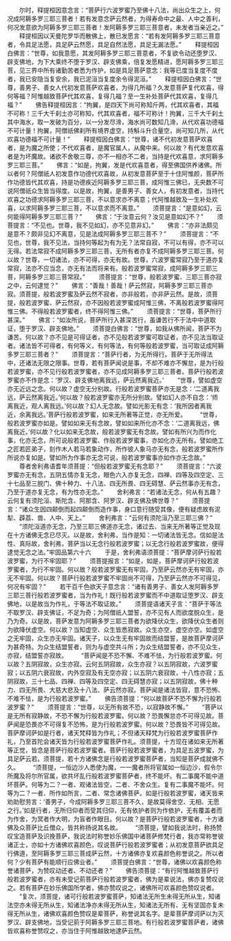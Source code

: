 <!-- { "loadSidebar": true } -->
　　尔时，释提桓因意念言：“菩萨行六波罗蜜乃至佛十八法，尚出众生之上，何况成阿耨多罗三耶三菩者！若有发意念萨云然者，为得寿命中之最、人中之善利，何况发意欲为阿耨多罗三耶三菩者！发阿耨多罗三耶三菩意者，未发者当亲近之。”
　　释提桓因以天曼陀罗华而散佛上，散已发愿言：“若有发阿耨多罗三耶三菩意者，令具足法愿，具足萨云然愿，具足自然法愿，具足无漏法愿。”
　　释提桓因白佛言：“世尊，如我意愿，其发阿耨多罗三耶三菩意者，不复欲令动还堕罗汉、辟支佛地，为下大乘终不堕于罗汉、辟支佛乘，倍复发愿精进，愿阿耨多罗三耶三菩，见三界中所有诸勤苦者悉为作护，如是具足菩萨意念：我等已度当复度不度者，我已安隐当复安余，我已泥洹当复度余令得泥洹。”
　　释提桓因白佛言：“世尊，善男子、善女人代初发意菩萨欢喜者，为得几所福？久发意菩萨复代欢喜，得何等福？阿惟越致菩萨代其欢喜，复得几福？至一生补处菩萨代其欢喜，复得几福？”
　　佛告释提桓因言：“拘翼，是四天下尚可称知斤两，代其欢喜者，其福不可称！三千大千刹土亦可称知，代其欢喜者，福不可称计！拘翼，三千大千刹土其中海水，取一发破为百分，以一分发尽渧，海水尚可数知几渧，从代欢喜功德福不可计量！拘翼，阿僧祇佛刹所有境界虚空，持斛斗升合量空，尚可知几所，从代欢喜功德福不可计量！”
　　释提桓因白佛言：“世尊，诸不代初发意菩萨欢喜者，是为魔之所使；不代欢喜者，是魔官属人，从魔中来。何以故？有代发意欢喜者是为坏魔故。诸欲不舍敬三尊，亦不一相亦不二者，当持是代欢喜意，求阿耨多罗三耶三菩。”
　　佛言：“如是，拘翼，发是代欢喜意者，得至佛国供养诸佛。所以者何？阿僧祇人初发意作功德代欢喜故，从初发意菩萨至于十住阿惟颜，菩萨所作功德皆代其欢喜，持是功德疾近阿耨多罗三耶三菩，成阿惟三佛已，无央数不可说阿僧祇众生皆当得度。以是故，拘翼，是善男子、善女人，有初发意者，当持代欢喜之功德求阿耨多罗三耶三菩，不以意求亦不离意；代阿惟越致及一生补处欢喜，以求阿耨多罗三耶三菩，不以意求而不离意。”
　　须菩提言：“是意如幻，云何能得阿耨多罗三耶三菩？”
　　佛言：“于汝意云何？汝见是意如幻不？”
　　须菩提言：“不见也。世尊，我不见如幻，亦不见意非幻。”
　　佛言：“亦非法颇见是意不？颇非见幻不离意，见是法成阿耨多罗三耶三菩不？”
　　须菩提言：“不见也，世尊，我不见法，当持何等起为有为无？法常自寂，不可以有得，亦不可以无得。若法常寂不成阿耨多罗三耶三菩，无所有者亦复不成阿耨多罗三耶三菩。何以故？世尊，一切诸法，亦不可得，亦无有故。世尊，六波罗蜜常寂乃至于道亦复常寂，法亦不应当念，亦无有法而将来有。般若波罗蜜常寂，成阿耨多罗三耶三菩，阿耨多罗三耶三菩常寂。”
　　须菩提言：“世尊，般若波罗蜜、三耶三菩亦寂之中，云何逮觉？”
　　佛言：“善哉！善哉！萨云然寂，阿耨多罗三耶三菩亦寂。须菩提，般若波罗蜜及萨云然不寂者，亦非般若，亦非萨云然。是故，须菩提，般若波罗蜜、萨云然寂，亦不因般若波罗蜜成阿惟三佛，不离般若波罗蜜得阿惟三佛。不得般若波罗蜜者，终不得阿惟三佛。”
　　须菩提言：“世尊，菩萨所行甚深。”
　　佛言：“如汝所说，菩萨所行入甚深苦行，虽谦苦行不于法中中道取证，堕于罗汉、辟支佛地。”
　　须菩提白佛言：“世尊，如我从佛所闻，菩萨不为谦苦。何以故？亦不见是可得证者，亦不见般若波罗蜜可取证者，亦不见法当取证者。诸法皆不可得者，有何等义，有何等法，有何等般若波罗蜜，当可取证成阿耨多罗三耶三菩者？”
　　须菩提言：“菩萨行者，为无所得行。菩萨于无所得法中，还诸法无限之限事。世尊，若有菩萨闻说是事，不却不难亦不懈怠，是为行般若波罗蜜，亦不见行般若波罗蜜者，亦不见成阿耨多罗三耶三菩者。菩萨行般若波罗蜜亦不作是念：‘罗汉、辟支佛地离我远，萨云然离我近。’
　　“世尊，譬如虚空亦无近远之念。何以故？虚空无分别故。行般若波罗蜜菩萨亦无是念：‘二道离我远，萨云然离我近。’何以故？般若波罗蜜亦无所分别故。譬如幻人亦不自念：‘师离我近，观人离我远。’何以故？幻人无念故。譬如光影无有念：‘我所因者离我近，余离我远。’菩萨行般若波罗蜜，如来无所著等正觉，亦无所爱。
　　“世尊，般若波罗蜜亦如是。譬如如来无有念故，譬如如来所化亦不念：‘二道离我远，佛离我近。’何以故？化以如来无念故，般若波罗蜜无有念故。譬如有所兴为而作化事，化亦无念，所可说般若波罗蜜、作般若波罗蜜事，亦如化亦无所有。譬如绝工之匠若匠弟子，刻作木人若马若象动作，所作彼人象马亦无有念，般若波罗蜜所作所说亦复如是。譬如所为作事亦无念可说，般若波罗蜜事亦如作亦无念故。”
　　尊者舍利弗语耆年须菩提：“但般若波罗蜜无有念耶？”
　　须菩提言：“六波罗蜜亦无有念，五阴五情亦复无念，眼色六入亦复无念，四禅、四等及四空定、三十七品至三脱门、佛十种力、十八法、四无所畏、四无碍慧、萨云然事亦无有念，乃至于道亦复无念，有为性亦无念。”
　　舍利弗言：“若诸法无念，何从有五趣？云何复有须陀洹、斯陀含、阿那含、阿罗汉、辟支佛及佛世尊？”
　　须菩提言：“诸众生因四颠倒而起四颠倒而造作事，身口意行随受其像，便有疑虑故有泥犁、薜荔、兽、人中、天上。”
　　舍利弗言：“云何有须陀洹乃至三耶三佛？”
　　“须陀洹道亦无念，乃至三耶三佛道亦无念，诸过去、当来无所著等正觉及现在十方诸佛无念已尽灭。以是故，舍利弗，当作是知：一切诸法皆无念。信如是法性、真际故，舍利弗，菩萨当以无念行般若波罗蜜；以无念行般若波罗蜜故，便得逮觉无念之法。”牢固品第六十六
　　于是，舍利弗语须菩提：“菩萨摩诃萨行般若波罗蜜，为行不牢固耶？”
　　须菩提报言：“如是，如是，菩萨摩诃萨行般若波罗蜜者，为行不牢固。何以故？般若波罗蜜无有牢固，乃至萨云然亦无有牢固，亦无不牢固。何以故？菩萨行般若波罗蜜不牢固尚不可得，乃至萨云然亦不可得见，何况有牢固？”
　　若干百千色欲天子意念言：“诸有善男子、善女人发阿耨多罗三耶三菩行般若波罗蜜者，当为作礼！既行般若波罗蜜而不中道取证堕罗汉、辟支佛地，以是故当为作礼，于等法不取证故。”
　　须菩提语诸天子言：“菩萨于等法不取罗汉、辟支佛证，不足为奇；为阿僧祇人盟誓，亦不见有人而欲度脱众生，是乃为奇。以是故，菩萨发意为阿耨多罗三耶三菩者为欲降伏众生，欲降伏众生者则为欲降伏虚空。何以故？当知虚空、众生皆悉寂故。众生亦空，虚空亦空。如虚空之无牢固，众生亦无牢固。诸天子，以众生无有牢固故而结盟誓，是故菩萨摩诃萨为甚奇特。为众生结盟誓者，则为与虚空共斗所；为众生结盟誓者，亦不见众生，亦寂，结盟誓亦寂故。
　　“菩萨闻是不恐不懈、不难不怯，为行般若波罗蜜。何以故？五阴寂故，众生亦寂。云何五阴寂故，众生亦寂？以五阴寂故，六波罗蜜寂；以五阴六衰寂故，内外空寂及有无空亦寂；以五阴六衰寂故，十八性亦寂；五阴寂故，三十七品、四禅、四等及四空定、四无碍慧亦寂；以五阴寂故，佛十种力、四无所畏、大慈大悲及十八法、萨云然亦寂。菩萨闻是诸法皆寂，意不恐怖、不难不怯，是为行般若波罗蜜。”
　　佛告须菩提：“何以故菩萨不恐不懈为行般若波罗蜜？”
　　须菩提言：“世尊，以无所有故不恐，以寂静故不懈。”
　　“菩萨以是无所有寂静故，不恐不懈为行般若波罗蜜。何以故？恐畏懈怠亦不可得见故。菩萨闻是恐畏亦不可得复不恐怖，是为行般若波罗蜜。何以故？恐畏皆不可得见故。菩萨摩诃萨如是行者，诸天梵释皆为作礼；不但诸天释梵为行般若波罗蜜菩萨作礼，乃至首陀会诸天皆为行般若波罗蜜菩萨作礼。须菩提，十方现在诸如来无所著等正觉，皆念是菩萨行般若波罗蜜者。菩萨行般若波罗蜜者，为具足五波罗蜜，为具足萨云若。须菩提，若十方诸佛念是行般若波罗蜜菩萨者，当知是菩萨成就佛不久。
　　“须菩提，一恒边沙人悉使为魔，一一魔者所将官属如一恒边沙，假令尔所魔及将尔所官属，欲共坏乱行般若波罗蜜菩萨者，终不能坏。有二事魔不能中道坏菩萨。何等为二？一者、观诸法皆空，二者、不舍众生。复有二事魔不能坏。何等为二？一者、所作如所言，二者、常念诸佛菩萨。如是行般若波罗蜜，诸天皆来劝助慰劳言：‘善男子，今成阿耨多罗三耶三菩不久，是故莫得舍空、无相、无愿之行。’如是行者，无所归仰者而受其归仰，无有依护者则为作依护，无有覆盖者而为作舍，为冥者作大明，为盲者作眼目。何以故？是菩萨行般若波罗蜜者，十方诸佛及众菩萨比丘僧众，皆共称扬说其名故。
　　“须菩提，譬如我说法时，称扬赞叹宝造菩萨及识挽菩萨，我说法时称誉妙乐佛国中诸菩萨修梵行者，我亦常称誉彼诸正士，亦如十方诸佛欢喜颜色，叹说菩萨行般若波罗蜜者；从初发意菩萨欲具足行佛道，至阿耨多罗三耶三菩成萨云然，十方诸佛亦复欢喜颜色称誉说之。所以者何？少有菩萨有能顺行应佛业者。”
　　须菩提白佛言：“世尊，诸佛以欢喜颜色称誉诸菩萨，为赞叹动还者、不动还者？”
　　佛告须菩提：“有行阿惟越致菩萨行般若波罗蜜者，亦有未受记莂菩萨行般若波罗蜜者，佛为是辈说法，佛亦复赞叹说之。若有菩萨在妙乐佛国所学者，佛亦赞叹说之，诸佛所可欢喜颜色赞叹说者。
　　“复次，须菩提，诸可行般若波罗蜜菩萨，知诸法无所生未得无所从生，知诸法空亦未得无所从生，知诸法净亦未得无所从生，知诸法无所有、无有坚固亦复未得无所从生，诸佛欢喜颜色赞叹是辈菩萨，称誉说其名字。是辈菩萨摩诃萨以为灭罗汉、辟支佛地，当受记莂于阿耨多罗三耶三菩地。有行般若波罗蜜菩萨者，诸佛皆欢喜称誉赞叹之，亦当住于阿惟越致地逮萨云然。
